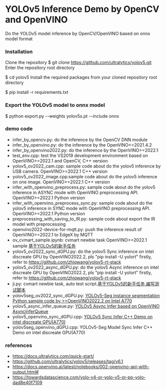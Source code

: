# YOLOv5 Inference Demo by OpenCV and OpenVINO
Do the YOLOv5 model inference by OpenCV/OpenVINO based on onnx model format
### Installation
Clone the repository
$ git clone https://github.com/ultralytics/yolov5.git
Enter the repository root directory

$ cd yolov5
Install the required packages from your cloned repository root directory

$ pip install -r requirements.txt

### Export the YOLOv5 model to onnx model
$ python export.py --weights yolov5s.pt --include onnx

### demo code
+ infer_by_opencv.py: do the inference by the OpenCV DNN module
+ infer_by_openvino.py: do the inference by the OpenVINO<=2021.4.2
+ infer_by_openvino2022.py: do the inference by the OpenVINO>=2022.1
+ test_env.cpp: test the VS2019 development environment based on OpenVINO>=2022.1 and OpenCV, C++ version
+ yolov5_ov2022_cam.cpp: sample code about do the yolov5 inference by USB camera. OpenVINO>=2022.1 C++ version
+ yolov5_ov2022_image.cpp:sample code about do the yolov5 inference on one image. OpenVINO>=2022.1 C++ version
+ infer_with_openvino_preprocess.py: sample code about do the yolov5 inference in ASYNC mode with OpenVINO preprocessing API. OpenVINO>=2022.1 Python version
+ infer_with_openvino_preprocess_sync.py: sample code about do the yolov5 inference in SYNC mode with OpenVINO preprocessing API. OpenVINO>=2022.1 Python version
+ preprocessing_with_saving_to_IR.py: sample code about export the IR model with preprocessing
+ openvino2022-device-for-mqtt.py: push the inference result of OpenVINO>=2022.1 to EdgeX by MQTT
+ ov_cvmart_sample.ipynb: cvmart newbie task OpenVINO>=2022.1 sample [基于YOLOv5的新手任务](https://www.cvmart.net/document)
+ yolov5_ov2022_sync_dGPU.py: do the yolov5 Sync inference on intel discreate GPU by OpenVINO2022.2, pls "pip install -U yolort" firstly, refer to https://github.com/zhiqwang/yolov5-rt-stack
+ yolov5_ov2022_async_dGPU.py: do the yolov5 Async inference on intel discreate GPU by OpenVINO2022.2, pls "pip install -U yolort" firstly, refer to https://github.com/zhiqwang/yolov5-rt-stack
+ ji.py: cvmart newbie task, auto test script.[基于YOLOv5的新手任务,编写测试脚本](https://www.cvmart.net/document)
+ yolov5seg_ov2022_sync_dGPU.py: [YOLOv5-Seg instance segmentation Python sample code by >=OpenVINO2022.2 on Intel A770](https://mp.weixin.qq.com/s/K3wP5YLAU4p5jsdiMYjuMg)
+ yolov5_async_infer_queue.py: [YOLOv5 Async Infer based on OpenVINO AsyncInferQueue](https://mp.weixin.qq.com/s/sHRC09l5g2YRYhJzzMNI-Q)
+ yolov5_openvino_sync_dGPU.cpp: [YOLOv5 Sync Infer C++ Demo on intel discreate GPU(A770)](https://mp.weixin.qq.com/s/S_p5kN-M0xDsCzi-5Qbo0w)
+ yolov5seg_openvino_dGPU.cpp: YOLOv5-Seg Model Sync Infer C++ Demo on intel discreate GPU(A770)

### references
+ https://docs.ultralytics.com/quick-start/
+ https://github.com/ultralytics/yolov5/releases/tag/v6.1
+ https://docs.openvino.ai/latest/notebooks/002-openvino-api-with-output.html#
+ https://towardsdatascience.com/yolo-v4-or-yolo-v5-or-pp-yolo-dad8e40f7109
